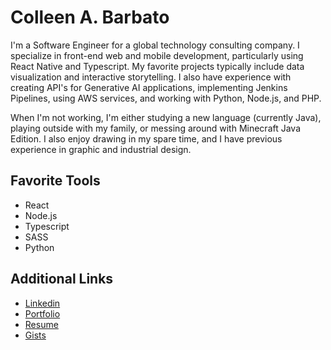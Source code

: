 # Colleen A. Barbato

I'm a Software Engineer for a global technology consulting company. I specialize in front-end web and mobile development, particularly using React Native and Typescript. My favorite projects typically include data visualization and interactive storytelling. I also have experience with creating API's for Generative AI applications, implementing Jenkins Pipelines, using AWS services, and working with Python, Node.js, and PHP.

When I'm not working, I'm either studying a new language (currently Java), playing outside with my family, or messing around with Minecraft Java Edition. I also enjoy drawing in my spare time, and I have previous experience in graphic and industrial design.

## Favorite Tools
* React
* Node.js
* Typescript
* SASS
* Python

## Additional Links
* [Linkedin](https://www.linkedin.com/in/cabarbato/)
* [Portfolio](https://drive.google.com/drive/folders/1nuc1lJo6ax3QqWj8Kowwf3Qm_lv2y9N-?usp=sharing)
* [Resume](https://drive.google.com/file/d/1-J4pebV9p3-jy7oxlEoDY3UEwOGI0JaN/view?usp=drive_link)
* [Gists](https://gist.github.com/cabarbato)
